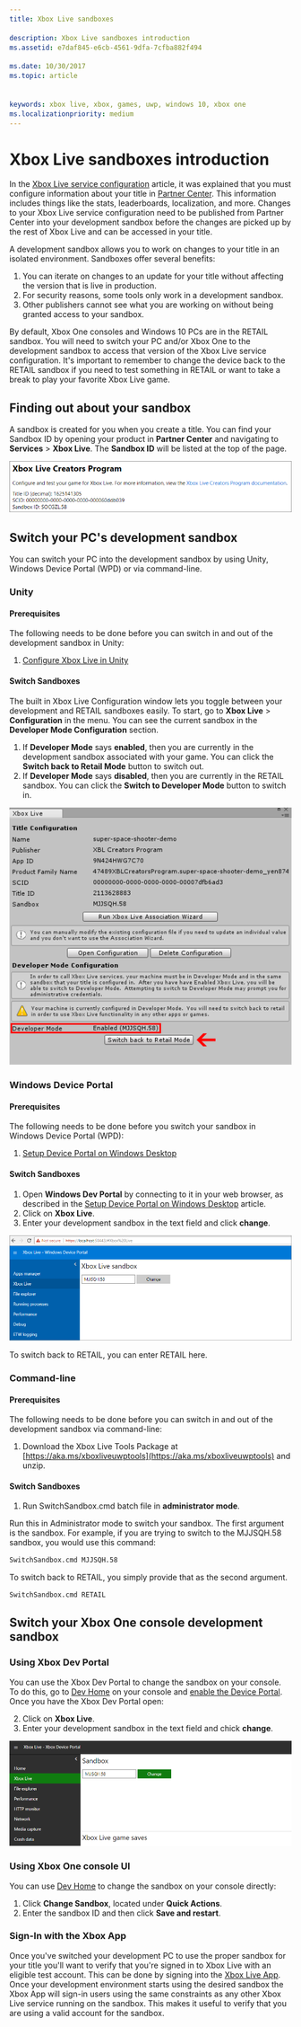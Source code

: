 ```yaml
---
title: Xbox Live sandboxes

description: Xbox Live sandboxes introduction
ms.assetid: e7daf845-e6cb-4561-9dfa-7cfba882f494

ms.date: 10/30/2017
ms.topic: article


keywords: xbox live, xbox, games, uwp, windows 10, xbox one
ms.localizationpriority: medium
---
```


# Xbox Live sandboxes introduction

In the [Xbox Live service configuration](xbox-live-service-configuration-creators.md) article, it was explained that you must configure information about your title in [Partner Center](https://partner.microsoft.com/dashboard). This information includes things like the stats, leaderboards, localization, and more. Changes to your Xbox Live service configuration need to be published from Partner Center into your development sandbox before the changes are picked up by the rest of Xbox Live and can be accessed in your title.

A development sandbox allows you to work on changes to your title in an isolated environment. Sandboxes offer several benefits:

1. You can iterate on changes to an update for your title without affecting the version that is live in production.
2. For security reasons, some tools only work in a development sandbox.
3. Other publishers cannot see what you are working on without being granted access to your sandbox.

By default, Xbox One consoles and Windows 10 PCs are in the RETAIL sandbox. You will need to switch your PC and/or Xbox One to the development sandbox to access that version of the Xbox Live service configuration. It's important to remember to change the device back to the RETAIL sandbox if you need to test something in RETAIL or want to take a break to play your favorite Xbox Live game.

## Finding out about your sandbox

A sandbox is created for you when you create a title. You can find your Sandbox ID by opening your product in **Partner Center** and navigating to **Services** > **Xbox Live**. The **Sandbox ID** will be listed at the top of the page.

![](../images/getting_started/devcenter_sandbox_id.png)

## Switch your PC's development sandbox
You can switch your PC into the development sandbox by using Unity, Windows Device Portal (WPD) or via command-line.

### Unity

#### Prerequisites
The following needs to be done before you can switch in and out of the development sandbox in Unity:

1. [Configure Xbox Live in Unity](configure-xbox-live-in-unity.md)

#### Switch Sandboxes
The built in Xbox Live Configuration window lets you toggle between your development and RETAIL sandboxes easily. To start, go to **Xbox Live** > **Configuration** in the menu. You can see the current sandbox in the **Developer Mode Configuration** section.

1. If **Developer Mode** says **enabled**, then you are currently in the development sandbox associated with your game. You can click the **Switch back to Retail Mode** button to switch out.
2. If **Developer Mode** says **disabled**, then you are currently in the RETAIL sandbox. You can click the **Switch to Developer Mode** button to switch in.

![XBL Enabled](../images/unity/unity-xbl-dev-mode.PNG)

### Windows Device Portal

#### Prerequisites
The following needs to be done before you switch your sandbox in Windows Device Portal (WPD):

1. [Setup Device Portal on Windows Desktop](https://msdn.microsoft.com/en-us/windows/uwp/debug-test-perf/device-portal-desktop)

#### Switch Sandboxes

1. Open **Windows Dev Portal** by connecting to it in your web browser, as described in the [Setup Device Portal on Windows Desktop](https://msdn.microsoft.com/en-us/windows/uwp/debug-test-perf/device-portal-desktop) article.
2. Click on **Xbox Live**.
3. Enter your development sandbox in the text field and click **change**.

![](../images/getting_started/wdp_switch_sandbox.png)

To switch back to RETAIL, you can enter RETAIL here.

### Command-line

#### Prerequisites
The following needs to be done before you can switch in and out of the development sandbox via command-line:

1. Download the Xbox Live Tools Package at [https://aka.ms/xboxliveuwptools](https://aka.ms/xboxliveuwptools) and unzip.

#### Switch Sandboxes
1. Run SwitchSandbox.cmd batch file in **administrator mode**.

Run this in Administrator mode to switch your sandbox. The first argument is the sandbox. For example, if you are trying to switch to the MJJSQH.58 sandbox, you would use this command:

```cmd
SwitchSandbox.cmd MJJSQH.58
```

To switch back to RETAIL, you simply provide that as the second argument.

```cmd
SwitchSandbox.cmd RETAIL
```

## Switch your Xbox One console development sandbox

### Using Xbox Dev Portal

You can use the Xbox Dev Portal to change the sandbox on your console. To do this, go to [Dev Home](https://docs.microsoft.com/windows/uwp/xbox-apps/dev-home) on your console and [enable the Device Portal](https://docs.microsoft.com/windows/uwp/debug-test-perf/device-portal-xbox). Once you have the Xbox Dev Portal open:

2. Click on **Xbox Live**.
3. Enter your development sandbox in the text field and chick **change**.

![](../images/getting_started/xdp_switch_sandbox.png)

### Using Xbox One console UI

You can use [Dev Home](https://docs.microsoft.com/windows/uwp/xbox-apps/dev-home) to change the sandbox on your console directly:

1. Click **Change Sandbox**, located under **Quick Actions**.
2. Enter the sandbox ID and then click **Save and restart**.

### Sign-In with the Xbox App

Once you've switched your development PC to use the proper sandbox for your title you'll want to verify that you're signed in to Xbox Live with an eligible test account. This can be done by signing into the [Xbox Live App](https://www.xbox.com/en-US/xbox-app). Once your development environment starts using the desired sandbox the Xbox App will sign-in users using the same constraints as any other Xbox Live service running on the sandbox. This makes it useful to verify that you are using a valid account for the sandbox.
